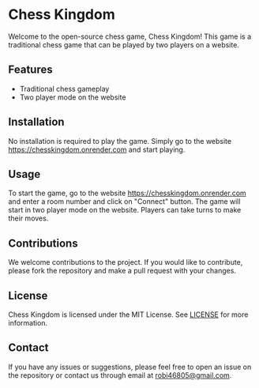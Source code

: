 <h1>Chess Kingdom</h1>

<p>Welcome to the open-source chess game, Chess Kingdom! This game is a traditional chess game that can be played by two players on a website.</p>

<h2>Features</h2>
<ul>
  <li>Traditional chess gameplay</li>
  <li>Two player mode on the website</li>
</ul>

<h2>Installation</h2>
<p>No installation is required to play the game. Simply go to the website <a href="https://chesskingdom.onrender.com">https://chesskingdom.onrender.com</a> and start playing.</p>

<h2>Usage</h2>
<p>To start the game, go to the website <a href="https://chesskingdom.onrender.com">https://chesskingdom.onrender.com</a> and enter a room number and click on "Connect" button. The game will start in two player mode on the website. Players can take turns to make their moves.</p>

<h2>Contributions</h2>
<p>We welcome contributions to the project. If you would like to contribute, please fork the repository and make a pull request with your changes.</p>

<h2>License</h2>
<p>Chess Kingdom is licensed under the MIT License. See <a href="https://github.com/David3991/chess-kingdom/blob/main/LICENSE">LICENSE</a> for more information.</p>

<h2>Contact</h2>
<p>If you have any issues or suggestions, please feel free to open an issue on the repository or contact us through email at <a href="mailto:robi46805@gmail.com">robi46805@gmail.com</a>.</p>

